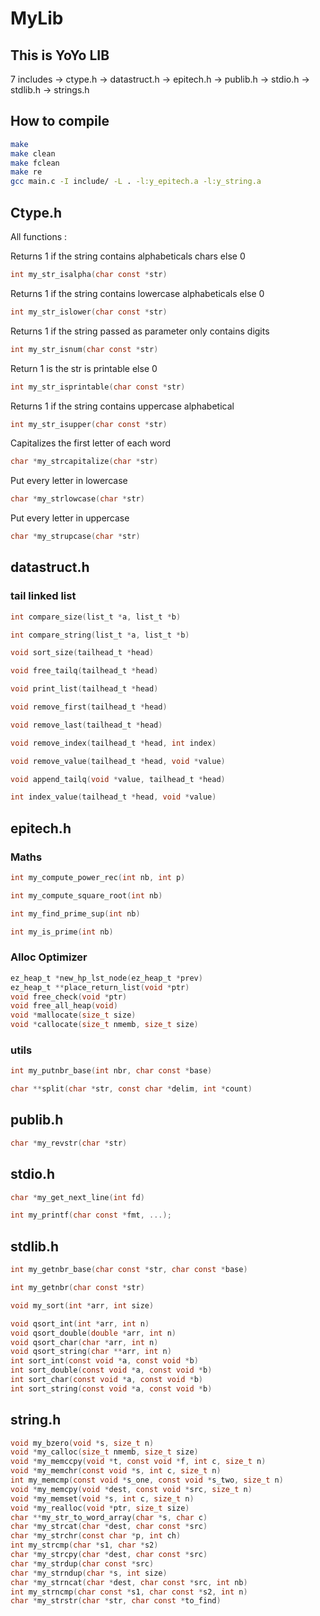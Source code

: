 # MyLib

## This is YoYo LIB

7 includes
-> ctype.h
-> datastruct.h
-> epitech.h
-> publib.h
-> stdio.h
-> stdlib.h
-> strings.h

## How to compile
```bash
make
make clean
make fclean
make re
gcc main.c -I include/ -L . -l:y_epitech.a -l:y_string.a
```

## Ctype.h

All functions :

Returns 1 if the string contains alphabeticals chars else 0
```c
int my_str_isalpha(char const *str)
```

Returns 1 if the string contains lowercase alphabeticals else 0
```c
int my_str_islower(char const *str)
```

Returns 1 if the string passed as parameter only contains digits
```c
int my_str_isnum(char const *str)
```

Return 1 is the str is printable else 0
```c
int my_str_isprintable(char const *str)
```

Returns 1 if the string contains uppercase alphabetical
```c
int my_str_isupper(char const *str)
```

Capitalizes the first letter of each word
```c
char *my_strcapitalize(char *str)
```

Put every letter in lowercase
```c
char *my_strlowcase(char *str)
```

Put every letter in uppercase
```c
char *my_strupcase(char *str)
```


## datastruct.h


### tail linked list

```c
int compare_size(list_t *a, list_t *b)
```

```c
int compare_string(list_t *a, list_t *b)
```

```c
void sort_size(tailhead_t *head)
```

```c
void free_tailq(tailhead_t *head)
```

```c
void print_list(tailhead_t *head)
```

```c
void remove_first(tailhead_t *head)
```

```c
void remove_last(tailhead_t *head)
```

```c
void remove_index(tailhead_t *head, int index)
```

```c
void remove_value(tailhead_t *head, void *value)
```

```c
void append_tailq(void *value, tailhead_t *head)
```

```c
int index_value(tailhead_t *head, void *value)
```


## epitech.h

### Maths

```c
int my_compute_power_rec(int nb, int p)
```

```c
int my_compute_square_root(int nb)
```

```c
int my_find_prime_sup(int nb)
```

```c
int my_is_prime(int nb)
```

### Alloc Optimizer

```c
ez_heap_t *new_hp_lst_node(ez_heap_t *prev)
ez_heap_t **place_return_list(void *ptr)
void free_check(void *ptr)
void free_all_heap(void)
void *mallocate(size_t size)
void *callocate(size_t nmemb, size_t size)
```

### utils

```c
int my_putnbr_base(int nbr, char const *base)
```

```c
char **split(char *str, const char *delim, int *count)
```

## publib.h

```c
char *my_revstr(char *str)
```

## stdio.h

```c
char *my_get_next_line(int fd)
```

```c
int my_printf(char const *fmt, ...);
```

## stdlib.h

```c
int my_getnbr_base(char const *str, char const *base)
```

```c
int my_getnbr(char const *str)
```

```c
void my_sort(int *arr, int size)
```

```c
void qsort_int(int *arr, int n)
void qsort_double(double *arr, int n)
void qsort_char(char *arr, int n)
void qsort_string(char **arr, int n)
int sort_int(const void *a, const void *b)
int sort_double(const void *a, const void *b)
int sort_char(const void *a, const void *b)
int sort_string(const void *a, const void *b)
```

## string.h

```c
void my_bzero(void *s, size_t n)
void *my_calloc(size_t nmemb, size_t size)
void *my_memccpy(void *t, const void *f, int c, size_t n)
void *my_memchr(const void *s, int c, size_t n)
int my_memcmp(const void *s_one, const void *s_two, size_t n)
void *my_memcpy(void *dest, const void *src, size_t n)
void *my_memset(void *s, int c, size_t n)
void *my_realloc(void *ptr, size_t size)
char **my_str_to_word_array(char *s, char c)
char *my_strcat(char *dest, char const *src)
char *my_strchr(const char *p, int ch)
int my_strcmp(char *s1, char *s2)
char *my_strcpy(char *dest, char const *src)
char *my_strdup(char const *src)
char *my_strndup(char *s, int size)
char *my_strncat(char *dest, char const *src, int nb)
int my_strncmp(char const *s1, char const *s2, int n)
char *my_strstr(char *str, char const *to_find)
```